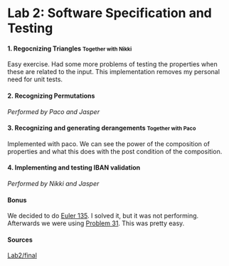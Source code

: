 # Lab 2: Software Specification and Testing

#### 1\. Regocnizing Triangles <small>Together with Nikki</small>

Easy exercise. Had some more problems of testing the properties when these are related to the input. This implementation removes my personal need for unit tests.

#### 2\. Recognizing Permutations

_Performed by Paco and Jasper_

#### 3\. Recognizing and generating derangements <small>Together with Paco</small>

Implemented with paco. We can see the power of the composition of properties and what this does with the post condition of the composition.

#### 4\. Implementing and testing IBAN validation

_Performed by Nikki and Jasper_

#### Bonus

We decided to do [Euler 135](https://projecteuler.net/problem=135). I solved it, but it was not performing. Afterwards we were using [Problem 31](https://projecteuler.net/problem=31). This was pretty easy.

#### Sources

[Lab2/final](https://github.com/jdijt/software-testing---PT_MA2_1/tree/master/Lab2/final)
